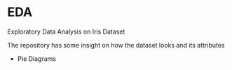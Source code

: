 # EDA
Exploratory Data Analysis on Iris Dataset

The repository has some insight on how the dataset looks and its attributes
* Pie Diagrams

